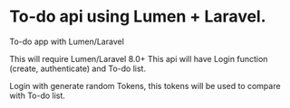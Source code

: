 # To-do api using Lumen + Laravel.
To-do app with Lumen/Laravel

This will require Lumen/Laravel 8.0+
This api will have Login function (create, authenticate) and To-do list.

Login with generate random Tokens, this tokens will be used to compare with To-do list.
